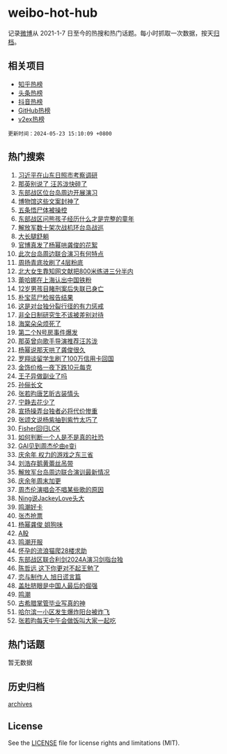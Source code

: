 # weibo-hot-hub

记录[微博](https://www.weibo.com)从 2021-1-7 日至今的热搜和热门话题。每小时抓取一次数据，按天[归档](archives)。

## 相关项目

- [知乎热榜](https://github.com/lonnyzhang423/zhihu-hot-hub)
- [头条热榜](https://github.com/lonnyzhang423/toutiao-hot-hub)
- [抖音热榜](https://github.com/lonnyzhang423/douyin-hot-hub)
- [GitHub热榜](https://github.com/lonnyzhang423/github-hot-hub)
- [v2ex热榜](https://github.com/lonnyzhang423/v2ex-hot-hub)


`更新时间：2024-05-23 15:10:09 +0800`

## 热门搜索

1. [习近平在山东日照市考察调研](https://m.weibo.cn/search?containerid=100103type%3D1%26t%3D10%26q%3D%23%E4%B9%A0%E8%BF%91%E5%B9%B3%E5%9C%A8%E5%B1%B1%E4%B8%9C%E6%97%A5%E7%85%A7%E5%B8%82%E8%80%83%E5%AF%9F%E8%B0%83%E7%A0%94%23&stream_entry_id=51&isnewpage=1&extparam=seat%3D1%26dgr%3D0%26cate%3D10103%26q%3D%2523%25E4%25B9%25A0%25E8%25BF%2591%25E5%25B9%25B3%25E5%259C%25A8%25E5%25B1%25B1%25E4%25B8%259C%25E6%2597%25A5%25E7%2585%25A7%25E5%25B8%2582%25E8%2580%2583%25E5%25AF%259F%25E8%25B0%2583%25E7%25A0%2594%2523%26pos%3D0%26filter_type%3Drealtimehot%26stream_entry_id%3D51%26c_type%3D51%26display_time%3D1716448208%26pre_seqid%3D1716448208579020864157)
1. [那英别说了 汪苏泷快碎了](https://m.weibo.cn/search?containerid=100103type%3D1%26t%3D10%26q%3D%E9%82%A3%E8%8B%B1%E5%88%AB%E8%AF%B4%E4%BA%86+%E6%B1%AA%E8%8B%8F%E6%B3%B7%E5%BF%AB%E7%A2%8E%E4%BA%86&stream_entry_id=31&isnewpage=1&extparam=seat%3D1%26lcate%3D5001%26cate%3D5001%26pos%3D0%26band_rank%3D1%26stream_entry_id%3D31%26flag%3D1%26q%3D%25E9%2582%25A3%25E8%258B%25B1%25E5%2588%25AB%25E8%25AF%25B4%25E4%25BA%2586%2520%25E6%25B1%25AA%25E8%258B%258F%25E6%25B3%25B7%25E5%25BF%25AB%25E7%25A2%258E%25E4%25BA%2586%26realpos%3D1%26filter_type%3Drealtimehot%26dgr%3D0%26c_type%3D31%26display_time%3D1716448208%26pre_seqid%3D1716448208579020864157)
1. [东部战区位台岛周边开展演习](https://m.weibo.cn/search?containerid=100103type%3D1%26t%3D10%26q%3D%23%E4%B8%9C%E9%83%A8%E6%88%98%E5%8C%BA%E4%BD%8D%E5%8F%B0%E5%B2%9B%E5%91%A8%E8%BE%B9%E5%BC%80%E5%B1%95%E6%BC%94%E4%B9%A0%23&stream_entry_id=31&isnewpage=1&extparam=seat%3D1%26lcate%3D5001%26cate%3D5001%26pos%3D1%26band_rank%3D2%26stream_entry_id%3D31%26flag%3D16%26q%3D%2523%25E4%25B8%259C%25E9%2583%25A8%25E6%2588%2598%25E5%258C%25BA%25E4%25BD%258D%25E5%258F%25B0%25E5%25B2%259B%25E5%2591%25A8%25E8%25BE%25B9%25E5%25BC%2580%25E5%25B1%2595%25E6%25BC%2594%25E4%25B9%25A0%2523%26realpos%3D2%26filter_type%3Drealtimehot%26dgr%3D0%26c_type%3D31%26display_time%3D1716448208%26pre_seqid%3D1716448208579020864157)
1. [博物馆这些文案封神了](https://m.weibo.cn/search?containerid=100103type%3D1%26t%3D10%26q%3D%23%E5%8D%9A%E7%89%A9%E9%A6%86%E8%BF%99%E4%BA%9B%E6%96%87%E6%A1%88%E5%B0%81%E7%A5%9E%E4%BA%86%23&stream_entry_id=31&isnewpage=1&extparam=seat%3D1%26lcate%3D5001%26cate%3D5001%26pos%3D2%26band_rank%3D3%26stream_entry_id%3D31%26flag%3D0%26q%3D%2523%25E5%258D%259A%25E7%2589%25A9%25E9%25A6%2586%25E8%25BF%2599%25E4%25BA%259B%25E6%2596%2587%25E6%25A1%2588%25E5%25B0%2581%25E7%25A5%259E%25E4%25BA%2586%2523%26realpos%3D3%26filter_type%3Drealtimehot%26dgr%3D0%26c_type%3D31%26display_time%3D1716448208%26pre_seqid%3D1716448208579020864157)
1. [五条悟尸体被操控](https://m.weibo.cn/search?containerid=100103type%3D1%26t%3D10%26q%3D%23%E4%BA%94%E6%9D%A1%E6%82%9F%E5%B0%B8%E4%BD%93%E8%A2%AB%E6%93%8D%E6%8E%A7%23&stream_entry_id=31&isnewpage=1&extparam=seat%3D1%26lcate%3D5001%26cate%3D5001%26pos%3D3%26band_rank%3D4%26stream_entry_id%3D31%26flag%3D16%26q%3D%2523%25E4%25BA%2594%25E6%259D%25A1%25E6%2582%259F%25E5%25B0%25B8%25E4%25BD%2593%25E8%25A2%25AB%25E6%2593%258D%25E6%258E%25A7%2523%26realpos%3D4%26filter_type%3Drealtimehot%26dgr%3D0%26c_type%3D31%26display_time%3D1716448208%26pre_seqid%3D1716448208579020864157)
1. [东部战区问熊孩子经历什么才是完整的童年](https://m.weibo.cn/search?containerid=100103type%3D1%26t%3D10%26q%3D%23%E4%B8%9C%E9%83%A8%E6%88%98%E5%8C%BA%E9%97%AE%E7%86%8A%E5%AD%A9%E5%AD%90%E7%BB%8F%E5%8E%86%E4%BB%80%E4%B9%88%E6%89%8D%E6%98%AF%E5%AE%8C%E6%95%B4%E7%9A%84%E7%AB%A5%E5%B9%B4%23&stream_entry_id=31&isnewpage=1&extparam=seat%3D1%26lcate%3D5001%26cate%3D5001%26pos%3D4%26band_rank%3D5%26stream_entry_id%3D31%26flag%3D1%26q%3D%2523%25E4%25B8%259C%25E9%2583%25A8%25E6%2588%2598%25E5%258C%25BA%25E9%2597%25AE%25E7%2586%258A%25E5%25AD%25A9%25E5%25AD%2590%25E7%25BB%258F%25E5%258E%2586%25E4%25BB%2580%25E4%25B9%2588%25E6%2589%258D%25E6%2598%25AF%25E5%25AE%258C%25E6%2595%25B4%25E7%259A%2584%25E7%25AB%25A5%25E5%25B9%25B4%2523%26realpos%3D5%26filter_type%3Drealtimehot%26dgr%3D0%26c_type%3D31%26display_time%3D1716448208%26pre_seqid%3D1716448208579020864157)
1. [解放军数十架次战机环台岛战巡](https://m.weibo.cn/search?containerid=100103type%3D1%26t%3D10%26q%3D%23%E8%A7%A3%E6%94%BE%E5%86%9B%E6%95%B0%E5%8D%81%E6%9E%B6%E6%AC%A1%E6%88%98%E6%9C%BA%E7%8E%AF%E5%8F%B0%E5%B2%9B%E6%88%98%E5%B7%A1%23&stream_entry_id=31&isnewpage=1&extparam=seat%3D1%26lcate%3D5001%26cate%3D5001%26pos%3D5%26band_rank%3D6%26stream_entry_id%3D31%26flag%3D0%26q%3D%2523%25E8%25A7%25A3%25E6%2594%25BE%25E5%2586%259B%25E6%2595%25B0%25E5%258D%2581%25E6%259E%25B6%25E6%25AC%25A1%25E6%2588%2598%25E6%259C%25BA%25E7%258E%25AF%25E5%258F%25B0%25E5%25B2%259B%25E6%2588%2598%25E5%25B7%25A1%2523%26realpos%3D6%26filter_type%3Drealtimehot%26dgr%3D0%26c_type%3D31%26display_time%3D1716448208%26pre_seqid%3D1716448208579020864157)
1. [大长腿舒躺](https://m.weibo.cn/search?containerid=100103type%3D1%26t%3D10%26q%3D%23%E5%A4%A7%E9%95%BF%E8%85%BF%E8%88%92%E8%BA%BA%23&stream_entry_id=31&isnewpage=1&extparam=seat%3D1%26lcate%3D5001%26cate%3D5001%26pos%3D6%26band_rank%3D7%26topic_ad%3D1%26stream_entry_id%3D31%26is_ad_pos%3D1%26q%3D%2523%25E5%25A4%25A7%25E9%2595%25BF%25E8%2585%25BF%25E8%2588%2592%25E8%25BA%25BA%2523%26dgr%3D0%26filter_type%3Drealtimehot%26adid%3D237623%26c_type%3D31%26display_time%3D1716448208%26pre_seqid%3D1716448208579020864157)
1. [官博真发了杨幂哄龚俊的花絮](https://m.weibo.cn/search?containerid=100103type%3D1%26t%3D10%26q%3D%E5%AE%98%E5%8D%9A%E7%9C%9F%E5%8F%91%E4%BA%86%E6%9D%A8%E5%B9%82%E5%93%84%E9%BE%9A%E4%BF%8A%E7%9A%84%E8%8A%B1%E7%B5%AE&stream_entry_id=31&isnewpage=1&extparam=seat%3D1%26lcate%3D5001%26cate%3D5001%26pos%3D7%26band_rank%3D7%26stream_entry_id%3D31%26flag%3D1%26q%3D%25E5%25AE%2598%25E5%258D%259A%25E7%259C%259F%25E5%258F%2591%25E4%25BA%2586%25E6%259D%25A8%25E5%25B9%2582%25E5%2593%2584%25E9%25BE%259A%25E4%25BF%258A%25E7%259A%2584%25E8%258A%25B1%25E7%25B5%25AE%26realpos%3D7%26filter_type%3Drealtimehot%26dgr%3D0%26c_type%3D31%26display_time%3D1716448208%26pre_seqid%3D1716448208579020864157)
1. [此次台岛周边联合演习有何特点](https://m.weibo.cn/search?containerid=100103type%3D1%26t%3D10%26q%3D%23%E6%AD%A4%E6%AC%A1%E5%8F%B0%E5%B2%9B%E5%91%A8%E8%BE%B9%E8%81%94%E5%90%88%E6%BC%94%E4%B9%A0%E6%9C%89%E4%BD%95%E7%89%B9%E7%82%B9%23&stream_entry_id=31&isnewpage=1&extparam=seat%3D1%26lcate%3D5001%26cate%3D5001%26pos%3D8%26band_rank%3D8%26stream_entry_id%3D31%26flag%3D0%26q%3D%2523%25E6%25AD%25A4%25E6%25AC%25A1%25E5%258F%25B0%25E5%25B2%259B%25E5%2591%25A8%25E8%25BE%25B9%25E8%2581%2594%25E5%2590%2588%25E6%25BC%2594%25E4%25B9%25A0%25E6%259C%2589%25E4%25BD%2595%25E7%2589%25B9%25E7%2582%25B9%2523%26realpos%3D8%26filter_type%3Drealtimehot%26dgr%3D0%26c_type%3D31%26display_time%3D1716448208%26pre_seqid%3D1716448208579020864157)
1. [周扬青底妆刷了4层粉底](https://m.weibo.cn/search?containerid=100103type%3D1%26t%3D10%26q%3D%E5%91%A8%E6%89%AC%E9%9D%92%E5%BA%95%E5%A6%86%E5%88%B7%E4%BA%864%E5%B1%82%E7%B2%89%E5%BA%95&stream_entry_id=31&isnewpage=1&extparam=seat%3D1%26lcate%3D5001%26cate%3D5001%26pos%3D9%26band_rank%3D9%26stream_entry_id%3D31%26flag%3D2%26q%3D%25E5%2591%25A8%25E6%2589%25AC%25E9%259D%2592%25E5%25BA%2595%25E5%25A6%2586%25E5%2588%25B7%25E4%25BA%25864%25E5%25B1%2582%25E7%25B2%2589%25E5%25BA%2595%26realpos%3D9%26filter_type%3Drealtimehot%26dgr%3D0%26c_type%3D31%26display_time%3D1716448208%26pre_seqid%3D1716448208579020864157)
1. [北大女生靠知网文献把800米练进三分半内](https://m.weibo.cn/search?containerid=100103type%3D1%26t%3D10%26q%3D%23%E5%8C%97%E5%A4%A7%E5%A5%B3%E7%94%9F%E9%9D%A0%E7%9F%A5%E7%BD%91%E6%96%87%E7%8C%AE%E6%8A%8A800%E7%B1%B3%E7%BB%83%E8%BF%9B%E4%B8%89%E5%88%86%E5%8D%8A%E5%86%85%23&stream_entry_id=31&isnewpage=1&extparam=seat%3D1%26lcate%3D5001%26cate%3D5001%26pos%3D10%26band_rank%3D10%26stream_entry_id%3D31%26flag%3D32768%26q%3D%2523%25E5%258C%2597%25E5%25A4%25A7%25E5%25A5%25B3%25E7%2594%259F%25E9%259D%25A0%25E7%259F%25A5%25E7%25BD%2591%25E6%2596%2587%25E7%258C%25AE%25E6%258A%258A800%25E7%25B1%25B3%25E7%25BB%2583%25E8%25BF%259B%25E4%25B8%2589%25E5%2588%2586%25E5%258D%258A%25E5%2586%2585%2523%26realpos%3D10%26filter_type%3Drealtimehot%26dgr%3D0%26c_type%3D31%26display_time%3D1716448208%26pre_seqid%3D1716448208579020864157)
1. [蕾哈娜在上海认出中国铁粉](https://m.weibo.cn/search?containerid=100103type%3D1%26t%3D10%26q%3D%23%E8%95%BE%E5%93%88%E5%A8%9C%E5%9C%A8%E4%B8%8A%E6%B5%B7%E8%AE%A4%E5%87%BA%E4%B8%AD%E5%9B%BD%E9%93%81%E7%B2%89%23&stream_entry_id=31&isnewpage=1&extparam=seat%3D1%26lcate%3D5001%26cate%3D5001%26pos%3D11%26band_rank%3D11%26stream_entry_id%3D31%26flag%3D1%26q%3D%2523%25E8%2595%25BE%25E5%2593%2588%25E5%25A8%259C%25E5%259C%25A8%25E4%25B8%258A%25E6%25B5%25B7%25E8%25AE%25A4%25E5%2587%25BA%25E4%25B8%25AD%25E5%259B%25BD%25E9%2593%2581%25E7%25B2%2589%2523%26realpos%3D11%26filter_type%3Drealtimehot%26dgr%3D0%26c_type%3D31%26display_time%3D1716448208%26pre_seqid%3D1716448208579020864157)
1. [12岁男孩目睹刑案后失联已身亡](https://m.weibo.cn/search?containerid=100103type%3D1%26t%3D10%26q%3D%2312%E5%B2%81%E7%94%B7%E5%AD%A9%E7%9B%AE%E7%9D%B9%E5%88%91%E6%A1%88%E5%90%8E%E5%A4%B1%E8%81%94%E5%B7%B2%E8%BA%AB%E4%BA%A1%23&stream_entry_id=31&isnewpage=1&extparam=seat%3D1%26lcate%3D5001%26cate%3D5001%26pos%3D12%26band_rank%3D12%26stream_entry_id%3D31%26flag%3D2%26q%3D%252312%25E5%25B2%2581%25E7%2594%25B7%25E5%25AD%25A9%25E7%259B%25AE%25E7%259D%25B9%25E5%2588%2591%25E6%25A1%2588%25E5%2590%258E%25E5%25A4%25B1%25E8%2581%2594%25E5%25B7%25B2%25E8%25BA%25AB%25E4%25BA%25A1%2523%26realpos%3D12%26filter_type%3Drealtimehot%26dgr%3D0%26c_type%3D31%26display_time%3D1716448208%26pre_seqid%3D1716448208579020864157)
1. [朴宝蓝尸检报告结果](https://m.weibo.cn/search?containerid=100103type%3D1%26t%3D10%26q%3D%23%E6%9C%B4%E5%AE%9D%E8%93%9D%E5%B0%B8%E6%A3%80%E6%8A%A5%E5%91%8A%E7%BB%93%E6%9E%9C%23&stream_entry_id=31&isnewpage=1&extparam=seat%3D1%26lcate%3D5001%26cate%3D5001%26pos%3D13%26band_rank%3D13%26stream_entry_id%3D31%26flag%3D1%26q%3D%2523%25E6%259C%25B4%25E5%25AE%259D%25E8%2593%259D%25E5%25B0%25B8%25E6%25A3%2580%25E6%258A%25A5%25E5%2591%258A%25E7%25BB%2593%25E6%259E%259C%2523%26realpos%3D13%26filter_type%3Drealtimehot%26dgr%3D0%26c_type%3D31%26display_time%3D1716448208%26pre_seqid%3D1716448208579020864157)
1. [这是对台独分裂行径的有力惩戒](https://m.weibo.cn/search?containerid=100103type%3D1%26t%3D10%26q%3D%23%E8%BF%99%E6%98%AF%E5%AF%B9%E5%8F%B0%E7%8B%AC%E5%88%86%E8%A3%82%E8%A1%8C%E5%BE%84%E7%9A%84%E6%9C%89%E5%8A%9B%E6%83%A9%E6%88%92%23&stream_entry_id=31&isnewpage=1&extparam=seat%3D1%26lcate%3D5001%26cate%3D5001%26pos%3D14%26band_rank%3D14%26stream_entry_id%3D31%26flag%3D0%26q%3D%2523%25E8%25BF%2599%25E6%2598%25AF%25E5%25AF%25B9%25E5%258F%25B0%25E7%258B%25AC%25E5%2588%2586%25E8%25A3%2582%25E8%25A1%258C%25E5%25BE%2584%25E7%259A%2584%25E6%259C%2589%25E5%258A%259B%25E6%2583%25A9%25E6%2588%2592%2523%26realpos%3D14%26filter_type%3Drealtimehot%26dgr%3D0%26c_type%3D31%26display_time%3D1716448208%26pre_seqid%3D1716448208579020864157)
1. [非全日制研究生不该被差别对待](https://m.weibo.cn/search?containerid=100103type%3D1%26t%3D10%26q%3D%23%E9%9D%9E%E5%85%A8%E6%97%A5%E5%88%B6%E7%A0%94%E7%A9%B6%E7%94%9F%E4%B8%8D%E8%AF%A5%E8%A2%AB%E5%B7%AE%E5%88%AB%E5%AF%B9%E5%BE%85%23&stream_entry_id=31&isnewpage=1&extparam=seat%3D1%26lcate%3D5001%26cate%3D5001%26pos%3D15%26band_rank%3D15%26stream_entry_id%3D31%26flag%3D0%26q%3D%2523%25E9%259D%259E%25E5%2585%25A8%25E6%2597%25A5%25E5%2588%25B6%25E7%25A0%2594%25E7%25A9%25B6%25E7%2594%259F%25E4%25B8%258D%25E8%25AF%25A5%25E8%25A2%25AB%25E5%25B7%25AE%25E5%2588%25AB%25E5%25AF%25B9%25E5%25BE%2585%2523%26realpos%3D15%26filter_type%3Drealtimehot%26dgr%3D0%26c_type%3D31%26display_time%3D1716448208%26pre_seqid%3D1716448208579020864157)
1. [海棠朵朵烦死了](https://m.weibo.cn/search?containerid=100103type%3D1%26t%3D10%26q%3D%23%E6%B5%B7%E6%A3%A0%E6%9C%B5%E6%9C%B5%E7%83%A6%E6%AD%BB%E4%BA%86%23&stream_entry_id=31&isnewpage=1&extparam=seat%3D1%26lcate%3D5001%26cate%3D5001%26pos%3D16%26band_rank%3D16%26stream_entry_id%3D31%26flag%3D2%26q%3D%2523%25E6%25B5%25B7%25E6%25A3%25A0%25E6%259C%25B5%25E6%259C%25B5%25E7%2583%25A6%25E6%25AD%25BB%25E4%25BA%2586%2523%26realpos%3D16%26filter_type%3Drealtimehot%26dgr%3D0%26c_type%3D31%26display_time%3D1716448208%26pre_seqid%3D1716448208579020864157)
1. [第二个N号房事件爆发](https://m.weibo.cn/search?containerid=100103type%3D1%26t%3D10%26q%3D%23%E7%AC%AC%E4%BA%8C%E4%B8%AAN%E5%8F%B7%E6%88%BF%E4%BA%8B%E4%BB%B6%E7%88%86%E5%8F%91%23&stream_entry_id=31&isnewpage=1&extparam=seat%3D1%26lcate%3D5001%26cate%3D5001%26pos%3D17%26band_rank%3D17%26stream_entry_id%3D31%26flag%3D0%26q%3D%2523%25E7%25AC%25AC%25E4%25BA%258C%25E4%25B8%25AAN%25E5%258F%25B7%25E6%2588%25BF%25E4%25BA%258B%25E4%25BB%25B6%25E7%2588%2586%25E5%258F%2591%2523%26realpos%3D17%26filter_type%3Drealtimehot%26dgr%3D0%26c_type%3D31%26display_time%3D1716448208%26pre_seqid%3D1716448208579020864157)
1. [那英曾向歌手导演推荐汪苏泷](https://m.weibo.cn/search?containerid=100103type%3D1%26t%3D10%26q%3D%23%E9%82%A3%E8%8B%B1%E6%9B%BE%E5%90%91%E6%AD%8C%E6%89%8B%E5%AF%BC%E6%BC%94%E6%8E%A8%E8%8D%90%E6%B1%AA%E8%8B%8F%E6%B3%B7%23&stream_entry_id=31&isnewpage=1&extparam=seat%3D1%26lcate%3D5001%26cate%3D5001%26pos%3D18%26band_rank%3D18%26stream_entry_id%3D31%26flag%3D1%26q%3D%2523%25E9%2582%25A3%25E8%258B%25B1%25E6%259B%25BE%25E5%2590%2591%25E6%25AD%258C%25E6%2589%258B%25E5%25AF%25BC%25E6%25BC%2594%25E6%258E%25A8%25E8%258D%2590%25E6%25B1%25AA%25E8%258B%258F%25E6%25B3%25B7%2523%26realpos%3D18%26filter_type%3Drealtimehot%26dgr%3D0%26c_type%3D31%26display_time%3D1716448208%26pre_seqid%3D1716448208579020864157)
1. [杨幂说那天哄了龚俊很久](https://m.weibo.cn/search?containerid=100103type%3D1%26t%3D10%26q%3D%23%E6%9D%A8%E5%B9%82%E8%AF%B4%E9%82%A3%E5%A4%A9%E5%93%84%E4%BA%86%E9%BE%9A%E4%BF%8A%E5%BE%88%E4%B9%85%23&stream_entry_id=31&isnewpage=1&extparam=seat%3D1%26lcate%3D5001%26cate%3D5001%26pos%3D19%26band_rank%3D19%26stream_entry_id%3D31%26flag%3D2%26q%3D%2523%25E6%259D%25A8%25E5%25B9%2582%25E8%25AF%25B4%25E9%2582%25A3%25E5%25A4%25A9%25E5%2593%2584%25E4%25BA%2586%25E9%25BE%259A%25E4%25BF%258A%25E5%25BE%2588%25E4%25B9%2585%2523%26realpos%3D19%26filter_type%3Drealtimehot%26dgr%3D0%26c_type%3D31%26display_time%3D1716448208%26pre_seqid%3D1716448208579020864157)
1. [罗翔谈留学生刷了100万信用卡回国](https://m.weibo.cn/search?containerid=100103type%3D1%26t%3D10%26q%3D%23%E7%BD%97%E7%BF%94%E8%B0%88%E7%95%99%E5%AD%A6%E7%94%9F%E5%88%B7%E4%BA%86100%E4%B8%87%E4%BF%A1%E7%94%A8%E5%8D%A1%E5%9B%9E%E5%9B%BD%23&stream_entry_id=31&isnewpage=1&extparam=seat%3D1%26lcate%3D5001%26cate%3D5001%26pos%3D20%26band_rank%3D20%26stream_entry_id%3D31%26flag%3D1%26q%3D%2523%25E7%25BD%2597%25E7%25BF%2594%25E8%25B0%2588%25E7%2595%2599%25E5%25AD%25A6%25E7%2594%259F%25E5%2588%25B7%25E4%25BA%2586100%25E4%25B8%2587%25E4%25BF%25A1%25E7%2594%25A8%25E5%258D%25A1%25E5%259B%259E%25E5%259B%25BD%2523%26realpos%3D20%26filter_type%3Drealtimehot%26dgr%3D0%26c_type%3D31%26display_time%3D1716448208%26pre_seqid%3D1716448208579020864157)
1. [金饰价格一夜下跌10元每克](https://m.weibo.cn/search?containerid=100103type%3D1%26t%3D10%26q%3D%23%E9%87%91%E9%A5%B0%E4%BB%B7%E6%A0%BC%E4%B8%80%E5%A4%9C%E4%B8%8B%E8%B7%8C10%E5%85%83%E6%AF%8F%E5%85%8B%23&stream_entry_id=31&isnewpage=1&extparam=seat%3D1%26lcate%3D5001%26cate%3D5001%26pos%3D21%26band_rank%3D21%26stream_entry_id%3D31%26flag%3D0%26q%3D%2523%25E9%2587%2591%25E9%25A5%25B0%25E4%25BB%25B7%25E6%25A0%25BC%25E4%25B8%2580%25E5%25A4%259C%25E4%25B8%258B%25E8%25B7%258C10%25E5%2585%2583%25E6%25AF%258F%25E5%2585%258B%2523%26realpos%3D21%26filter_type%3Drealtimehot%26dgr%3D0%26c_type%3D31%26display_time%3D1716448208%26pre_seqid%3D1716448208579020864157)
1. [王子异做副业了吗](https://m.weibo.cn/search?containerid=100103type%3D1%26t%3D10%26q%3D%23%E7%8E%8B%E5%AD%90%E5%BC%82%E5%81%9A%E5%89%AF%E4%B8%9A%E4%BA%86%E5%90%97%23&stream_entry_id=31&isnewpage=1&extparam=seat%3D1%26lcate%3D5001%26cate%3D5001%26pos%3D22%26band_rank%3D22%26stream_entry_id%3D31%26flag%3D1%26q%3D%2523%25E7%258E%258B%25E5%25AD%2590%25E5%25BC%2582%25E5%2581%259A%25E5%2589%25AF%25E4%25B8%259A%25E4%25BA%2586%25E5%2590%2597%2523%26realpos%3D22%26filter_type%3Drealtimehot%26dgr%3D0%26c_type%3D31%26display_time%3D1716448208%26pre_seqid%3D1716448208579020864157)
1. [孙俪长文](https://m.weibo.cn/search?containerid=100103type%3D1%26t%3D10%26q%3D%E5%AD%99%E4%BF%AA%E9%95%BF%E6%96%87&stream_entry_id=31&isnewpage=1&extparam=seat%3D1%26lcate%3D5001%26cate%3D5001%26pos%3D23%26band_rank%3D23%26stream_entry_id%3D31%26flag%3D1%26q%3D%25E5%25AD%2599%25E4%25BF%25AA%25E9%2595%25BF%25E6%2596%2587%26realpos%3D23%26filter_type%3Drealtimehot%26dgr%3D0%26c_type%3D31%26display_time%3D1716448208%26pre_seqid%3D1716448208579020864157)
1. [张若昀唐艺昕古装情头](https://m.weibo.cn/search?containerid=100103type%3D1%26t%3D10%26q%3D%E5%BC%A0%E8%8B%A5%E6%98%80%E5%94%90%E8%89%BA%E6%98%95%E5%8F%A4%E8%A3%85%E6%83%85%E5%A4%B4&stream_entry_id=31&isnewpage=1&extparam=seat%3D1%26lcate%3D5001%26cate%3D5001%26pos%3D24%26band_rank%3D24%26stream_entry_id%3D31%26flag%3D0%26q%3D%25E5%25BC%25A0%25E8%258B%25A5%25E6%2598%2580%25E5%2594%2590%25E8%2589%25BA%25E6%2598%2595%25E5%258F%25A4%25E8%25A3%2585%25E6%2583%2585%25E5%25A4%25B4%26realpos%3D24%26filter_type%3Drealtimehot%26dgr%3D0%26c_type%3D31%26display_time%3D1716448208%26pre_seqid%3D1716448208579020864157)
1. [宁静去花少了](https://m.weibo.cn/search?containerid=100103type%3D1%26t%3D10%26q%3D%E5%AE%81%E9%9D%99%E5%8E%BB%E8%8A%B1%E5%B0%91%E4%BA%86&stream_entry_id=31&isnewpage=1&extparam=seat%3D1%26lcate%3D5001%26cate%3D5001%26pos%3D25%26band_rank%3D25%26stream_entry_id%3D31%26flag%3D0%26q%3D%25E5%25AE%2581%25E9%259D%2599%25E5%258E%25BB%25E8%258A%25B1%25E5%25B0%2591%25E4%25BA%2586%26realpos%3D25%26filter_type%3Drealtimehot%26dgr%3D0%26c_type%3D31%26display_time%3D1716448208%26pre_seqid%3D1716448208579020864157)
1. [宣扬操弄台独者必将代价惨重](https://m.weibo.cn/search?containerid=100103type%3D1%26t%3D10%26q%3D%23%E5%AE%A3%E6%89%AC%E6%93%8D%E5%BC%84%E5%8F%B0%E7%8B%AC%E8%80%85%E5%BF%85%E5%B0%86%E4%BB%A3%E4%BB%B7%E6%83%A8%E9%87%8D%23&stream_entry_id=31&isnewpage=1&extparam=seat%3D1%26lcate%3D5001%26cate%3D5001%26pos%3D26%26band_rank%3D26%26stream_entry_id%3D31%26flag%3D1%26q%3D%2523%25E5%25AE%25A3%25E6%2589%25AC%25E6%2593%258D%25E5%25BC%2584%25E5%258F%25B0%25E7%258B%25AC%25E8%2580%2585%25E5%25BF%2585%25E5%25B0%2586%25E4%25BB%25A3%25E4%25BB%25B7%25E6%2583%25A8%25E9%2587%258D%2523%26realpos%3D26%26filter_type%3Drealtimehot%26dgr%3D0%26c_type%3D31%26display_time%3D1716448208%26pre_seqid%3D1716448208579020864157)
1. [张颂文说杨紫抽到紫竹太巧了](https://m.weibo.cn/search?containerid=100103type%3D1%26t%3D10%26q%3D%23%E5%BC%A0%E9%A2%82%E6%96%87%E8%AF%B4%E6%9D%A8%E7%B4%AB%E6%8A%BD%E5%88%B0%E7%B4%AB%E7%AB%B9%E5%A4%AA%E5%B7%A7%E4%BA%86%23&stream_entry_id=31&isnewpage=1&extparam=seat%3D1%26lcate%3D5001%26cate%3D5001%26pos%3D27%26band_rank%3D27%26stream_entry_id%3D31%26flag%3D1%26q%3D%2523%25E5%25BC%25A0%25E9%25A2%2582%25E6%2596%2587%25E8%25AF%25B4%25E6%259D%25A8%25E7%25B4%25AB%25E6%258A%25BD%25E5%2588%25B0%25E7%25B4%25AB%25E7%25AB%25B9%25E5%25A4%25AA%25E5%25B7%25A7%25E4%25BA%2586%2523%26realpos%3D27%26filter_type%3Drealtimehot%26dgr%3D0%26c_type%3D31%26display_time%3D1716448208%26pre_seqid%3D1716448208579020864157)
1. [Fisher回归LCK](https://m.weibo.cn/search?containerid=100103type%3D1%26t%3D10%26q%3D%23Fisher%E5%9B%9E%E5%BD%92LCK%23&stream_entry_id=31&isnewpage=1&extparam=seat%3D1%26lcate%3D5001%26cate%3D5001%26pos%3D28%26band_rank%3D28%26stream_entry_id%3D31%26flag%3D1%26q%3D%2523Fisher%25E5%259B%259E%25E5%25BD%2592LCK%2523%26realpos%3D28%26filter_type%3Drealtimehot%26dgr%3D0%26c_type%3D31%26display_time%3D1716448208%26pre_seqid%3D1716448208579020864157)
1. [如何判断一个人是不是真的社恐](https://m.weibo.cn/search?containerid=100103type%3D1%26t%3D10%26q%3D%23%E5%A6%82%E4%BD%95%E5%88%A4%E6%96%AD%E4%B8%80%E4%B8%AA%E4%BA%BA%E6%98%AF%E4%B8%8D%E6%98%AF%E7%9C%9F%E7%9A%84%E7%A4%BE%E6%81%90%23&stream_entry_id=31&isnewpage=1&extparam=seat%3D1%26lcate%3D5001%26cate%3D5001%26pos%3D29%26band_rank%3D29%26stream_entry_id%3D31%26flag%3D1%26q%3D%2523%25E5%25A6%2582%25E4%25BD%2595%25E5%2588%25A4%25E6%2596%25AD%25E4%25B8%2580%25E4%25B8%25AA%25E4%25BA%25BA%25E6%2598%25AF%25E4%25B8%258D%25E6%2598%25AF%25E7%259C%259F%25E7%259A%2584%25E7%25A4%25BE%25E6%2581%2590%2523%26realpos%3D29%26filter_type%3Drealtimehot%26dgr%3D0%26c_type%3D31%26display_time%3D1716448208%26pre_seqid%3D1716448208579020864157)
1. [GAI见到周杰伦由e变i](https://m.weibo.cn/search?containerid=100103type%3D1%26t%3D10%26q%3D%23GAI%E8%A7%81%E5%88%B0%E5%91%A8%E6%9D%B0%E4%BC%A6%E7%94%B1e%E5%8F%98i%23&stream_entry_id=31&isnewpage=1&extparam=seat%3D1%26lcate%3D5001%26cate%3D5001%26pos%3D30%26band_rank%3D30%26stream_entry_id%3D31%26flag%3D1%26q%3D%2523GAI%25E8%25A7%2581%25E5%2588%25B0%25E5%2591%25A8%25E6%259D%25B0%25E4%25BC%25A6%25E7%2594%25B1e%25E5%258F%2598i%2523%26realpos%3D30%26filter_type%3Drealtimehot%26dgr%3D0%26c_type%3D31%26display_time%3D1716448208%26pre_seqid%3D1716448208579020864157)
1. [庆余年 权力的游戏之东三省](https://m.weibo.cn/search?containerid=100103type%3D1%26t%3D10%26q%3D%E5%BA%86%E4%BD%99%E5%B9%B4+%E6%9D%83%E5%8A%9B%E7%9A%84%E6%B8%B8%E6%88%8F%E4%B9%8B%E4%B8%9C%E4%B8%89%E7%9C%81&stream_entry_id=31&isnewpage=1&extparam=seat%3D1%26lcate%3D5001%26cate%3D5001%26pos%3D31%26band_rank%3D31%26stream_entry_id%3D31%26flag%3D1%26q%3D%25E5%25BA%2586%25E4%25BD%2599%25E5%25B9%25B4%2520%25E6%259D%2583%25E5%258A%259B%25E7%259A%2584%25E6%25B8%25B8%25E6%2588%258F%25E4%25B9%258B%25E4%25B8%259C%25E4%25B8%2589%25E7%259C%2581%26realpos%3D31%26filter_type%3Drealtimehot%26dgr%3D0%26c_type%3D31%26display_time%3D1716448208%26pre_seqid%3D1716448208579020864157)
1. [刘浩存鹅黄蕾丝吊带](https://m.weibo.cn/search?containerid=100103type%3D1%26t%3D10%26q%3D%23%E5%88%98%E6%B5%A9%E5%AD%98%E9%B9%85%E9%BB%84%E8%95%BE%E4%B8%9D%E5%90%8A%E5%B8%A6%23&stream_entry_id=31&isnewpage=1&extparam=seat%3D1%26lcate%3D5001%26cate%3D5001%26pos%3D32%26band_rank%3D32%26stream_entry_id%3D31%26flag%3D0%26q%3D%2523%25E5%2588%2598%25E6%25B5%25A9%25E5%25AD%2598%25E9%25B9%2585%25E9%25BB%2584%25E8%2595%25BE%25E4%25B8%259D%25E5%2590%258A%25E5%25B8%25A6%2523%26realpos%3D32%26filter_type%3Drealtimehot%26dgr%3D0%26c_type%3D31%26display_time%3D1716448208%26pre_seqid%3D1716448208579020864157)
1. [解放军台岛周边联合演训最新情况](https://m.weibo.cn/search?containerid=100103type%3D1%26t%3D10%26q%3D%23%E8%A7%A3%E6%94%BE%E5%86%9B%E5%8F%B0%E5%B2%9B%E5%91%A8%E8%BE%B9%E8%81%94%E5%90%88%E6%BC%94%E8%AE%AD%E6%9C%80%E6%96%B0%E6%83%85%E5%86%B5%23&stream_entry_id=31&isnewpage=1&extparam=seat%3D1%26lcate%3D5001%26cate%3D5001%26pos%3D33%26band_rank%3D33%26stream_entry_id%3D31%26flag%3D1%26q%3D%2523%25E8%25A7%25A3%25E6%2594%25BE%25E5%2586%259B%25E5%258F%25B0%25E5%25B2%259B%25E5%2591%25A8%25E8%25BE%25B9%25E8%2581%2594%25E5%2590%2588%25E6%25BC%2594%25E8%25AE%25AD%25E6%259C%2580%25E6%2596%25B0%25E6%2583%2585%25E5%2586%25B5%2523%26realpos%3D33%26filter_type%3Drealtimehot%26dgr%3D0%26c_type%3D31%26display_time%3D1716448208%26pre_seqid%3D1716448208579020864157)
1. [庆余年周末加更](https://m.weibo.cn/search?containerid=100103type%3D1%26t%3D10%26q%3D%23%E5%BA%86%E4%BD%99%E5%B9%B4%E5%91%A8%E6%9C%AB%E5%8A%A0%E6%9B%B4%23&stream_entry_id=31&isnewpage=1&extparam=seat%3D1%26lcate%3D5001%26cate%3D5001%26pos%3D34%26band_rank%3D34%26stream_entry_id%3D31%26flag%3D0%26q%3D%2523%25E5%25BA%2586%25E4%25BD%2599%25E5%25B9%25B4%25E5%2591%25A8%25E6%259C%25AB%25E5%258A%25A0%25E6%259B%25B4%2523%26realpos%3D34%26filter_type%3Drealtimehot%26dgr%3D0%26c_type%3D31%26display_time%3D1716448208%26pre_seqid%3D1716448208579020864157)
1. [周杰伦演唱会不唱某些歌的原因](https://m.weibo.cn/search?containerid=100103type%3D1%26t%3D10%26q%3D%23%E5%91%A8%E6%9D%B0%E4%BC%A6%E6%BC%94%E5%94%B1%E4%BC%9A%E4%B8%8D%E5%94%B1%E6%9F%90%E4%BA%9B%E6%AD%8C%E7%9A%84%E5%8E%9F%E5%9B%A0%23&stream_entry_id=31&isnewpage=1&extparam=seat%3D1%26lcate%3D5001%26cate%3D5001%26pos%3D35%26band_rank%3D35%26stream_entry_id%3D31%26flag%3D1%26q%3D%2523%25E5%2591%25A8%25E6%259D%25B0%25E4%25BC%25A6%25E6%25BC%2594%25E5%2594%25B1%25E4%25BC%259A%25E4%25B8%258D%25E5%2594%25B1%25E6%259F%2590%25E4%25BA%259B%25E6%25AD%258C%25E7%259A%2584%25E5%258E%259F%25E5%259B%25A0%2523%26realpos%3D35%26filter_type%3Drealtimehot%26dgr%3D0%26c_type%3D31%26display_time%3D1716448208%26pre_seqid%3D1716448208579020864157)
1. [Ning说JackeyLove头大](https://m.weibo.cn/search?containerid=100103type%3D1%26t%3D10%26q%3D%23Ning%E8%AF%B4JackeyLove%E5%A4%B4%E5%A4%A7%23&stream_entry_id=31&isnewpage=1&extparam=seat%3D1%26lcate%3D5001%26cate%3D5001%26pos%3D36%26band_rank%3D36%26stream_entry_id%3D31%26flag%3D1%26q%3D%2523Ning%25E8%25AF%25B4JackeyLove%25E5%25A4%25B4%25E5%25A4%25A7%2523%26realpos%3D36%26filter_type%3Drealtimehot%26dgr%3D0%26c_type%3D31%26display_time%3D1716448208%26pre_seqid%3D1716448208579020864157)
1. [鸣潮好卡](https://m.weibo.cn/search?containerid=100103type%3D1%26t%3D10%26q%3D%E9%B8%A3%E6%BD%AE%E5%A5%BD%E5%8D%A1&stream_entry_id=31&isnewpage=1&extparam=seat%3D1%26lcate%3D5001%26cate%3D5001%26pos%3D37%26band_rank%3D37%26stream_entry_id%3D31%26flag%3D1%26q%3D%25E9%25B8%25A3%25E6%25BD%25AE%25E5%25A5%25BD%25E5%258D%25A1%26realpos%3D37%26filter_type%3Drealtimehot%26dgr%3D0%26c_type%3D31%26display_time%3D1716448208%26pre_seqid%3D1716448208579020864157)
1. [张杰抢票](https://m.weibo.cn/search?containerid=100103type%3D1%26t%3D10%26q%3D%E5%BC%A0%E6%9D%B0%E6%8A%A2%E7%A5%A8&stream_entry_id=31&isnewpage=1&extparam=seat%3D1%26lcate%3D5001%26cate%3D5001%26pos%3D38%26band_rank%3D38%26stream_entry_id%3D31%26flag%3D0%26q%3D%25E5%25BC%25A0%25E6%259D%25B0%25E6%258A%25A2%25E7%25A5%25A8%26realpos%3D38%26filter_type%3Drealtimehot%26dgr%3D0%26c_type%3D31%26display_time%3D1716448208%26pre_seqid%3D1716448208579020864157)
1. [杨幂龚俊 姐狗味](https://m.weibo.cn/search?containerid=100103type%3D1%26t%3D10%26q%3D%E6%9D%A8%E5%B9%82%E9%BE%9A%E4%BF%8A+%E5%A7%90%E7%8B%97%E5%91%B3&stream_entry_id=31&isnewpage=1&extparam=seat%3D1%26lcate%3D5001%26cate%3D5001%26pos%3D39%26band_rank%3D39%26stream_entry_id%3D31%26flag%3D1%26q%3D%25E6%259D%25A8%25E5%25B9%2582%25E9%25BE%259A%25E4%25BF%258A%2520%25E5%25A7%2590%25E7%258B%2597%25E5%2591%25B3%26realpos%3D39%26filter_type%3Drealtimehot%26dgr%3D0%26c_type%3D31%26display_time%3D1716448208%26pre_seqid%3D1716448208579020864157)
1. [A股](https://m.weibo.cn/search?containerid=100103type%3D1%26t%3D10%26q%3DA%E8%82%A1&stream_entry_id=31&isnewpage=1&extparam=seat%3D1%26lcate%3D5001%26cate%3D5001%26pos%3D40%26band_rank%3D40%26stream_entry_id%3D31%26flag%3D0%26q%3DA%25E8%2582%25A1%26realpos%3D40%26filter_type%3Drealtimehot%26dgr%3D0%26c_type%3D31%26display_time%3D1716448208%26pre_seqid%3D1716448208579020864157)
1. [鸣潮开服](https://m.weibo.cn/search?containerid=100103type%3D1%26t%3D10%26q%3D%E9%B8%A3%E6%BD%AE%E5%BC%80%E6%9C%8D&stream_entry_id=31&isnewpage=1&extparam=seat%3D1%26lcate%3D5001%26cate%3D5001%26pos%3D41%26band_rank%3D41%26stream_entry_id%3D31%26flag%3D0%26q%3D%25E9%25B8%25A3%25E6%25BD%25AE%25E5%25BC%2580%25E6%259C%258D%26realpos%3D41%26filter_type%3Drealtimehot%26dgr%3D0%26c_type%3D31%26display_time%3D1716448208%26pre_seqid%3D1716448208579020864157)
1. [怀孕的流浪猫爬28楼求助](https://m.weibo.cn/search?containerid=100103type%3D1%26t%3D10%26q%3D%23%E6%80%80%E5%AD%95%E7%9A%84%E6%B5%81%E6%B5%AA%E7%8C%AB%E7%88%AC28%E6%A5%BC%E6%B1%82%E5%8A%A9%23&stream_entry_id=31&isnewpage=1&extparam=seat%3D1%26lcate%3D5001%26cate%3D5001%26pos%3D42%26band_rank%3D42%26stream_entry_id%3D31%26flag%3D0%26q%3D%2523%25E6%2580%2580%25E5%25AD%2595%25E7%259A%2584%25E6%25B5%2581%25E6%25B5%25AA%25E7%258C%25AB%25E7%2588%25AC28%25E6%25A5%25BC%25E6%25B1%2582%25E5%258A%25A9%2523%26realpos%3D42%26filter_type%3Drealtimehot%26dgr%3D0%26c_type%3D31%26display_time%3D1716448208%26pre_seqid%3D1716448208579020864157)
1. [东部战区联合利剑2024A演习剑指台独](https://m.weibo.cn/search?containerid=100103type%3D1%26t%3D10%26q%3D%23%E4%B8%9C%E9%83%A8%E6%88%98%E5%8C%BA%E8%81%94%E5%90%88%E5%88%A9%E5%89%912024A%E6%BC%94%E4%B9%A0%E5%89%91%E6%8C%87%E5%8F%B0%E7%8B%AC%23&stream_entry_id=31&isnewpage=1&extparam=seat%3D1%26lcate%3D5001%26cate%3D5001%26pos%3D43%26band_rank%3D43%26stream_entry_id%3D31%26flag%3D1%26q%3D%2523%25E4%25B8%259C%25E9%2583%25A8%25E6%2588%2598%25E5%258C%25BA%25E8%2581%2594%25E5%2590%2588%25E5%2588%25A9%25E5%2589%25912024A%25E6%25BC%2594%25E4%25B9%25A0%25E5%2589%2591%25E6%258C%2587%25E5%258F%25B0%25E7%258B%25AC%2523%26realpos%3D43%26filter_type%3Drealtimehot%26dgr%3D0%26c_type%3D31%26display_time%3D1716448208%26pre_seqid%3D1716448208579020864157)
1. [陈哲远 这下你更对不起王勉了](https://m.weibo.cn/search?containerid=100103type%3D1%26t%3D10%26q%3D%E9%99%88%E5%93%B2%E8%BF%9C+%E8%BF%99%E4%B8%8B%E4%BD%A0%E6%9B%B4%E5%AF%B9%E4%B8%8D%E8%B5%B7%E7%8E%8B%E5%8B%89%E4%BA%86&stream_entry_id=31&isnewpage=1&extparam=seat%3D1%26lcate%3D5001%26cate%3D5001%26pos%3D44%26band_rank%3D44%26stream_entry_id%3D31%26flag%3D1%26q%3D%25E9%2599%2588%25E5%2593%25B2%25E8%25BF%259C%2520%25E8%25BF%2599%25E4%25B8%258B%25E4%25BD%25A0%25E6%259B%25B4%25E5%25AF%25B9%25E4%25B8%258D%25E8%25B5%25B7%25E7%258E%258B%25E5%258B%2589%25E4%25BA%2586%26realpos%3D44%26filter_type%3Drealtimehot%26dgr%3D0%26c_type%3D31%26display_time%3D1716448208%26pre_seqid%3D1716448208579020864157)
1. [恋与制作人 旭日谎言篇](https://m.weibo.cn/search?containerid=100103type%3D1%26t%3D10%26q%3D%E6%81%8B%E4%B8%8E%E5%88%B6%E4%BD%9C%E4%BA%BA+%E6%97%AD%E6%97%A5%E8%B0%8E%E8%A8%80%E7%AF%87&stream_entry_id=31&isnewpage=1&extparam=seat%3D1%26lcate%3D5001%26cate%3D5001%26pos%3D45%26band_rank%3D45%26stream_entry_id%3D31%26flag%3D1%26q%3D%25E6%2581%258B%25E4%25B8%258E%25E5%2588%25B6%25E4%25BD%259C%25E4%25BA%25BA%2520%25E6%2597%25AD%25E6%2597%25A5%25E8%25B0%258E%25E8%25A8%2580%25E7%25AF%2587%26realpos%3D45%26filter_type%3Drealtimehot%26dgr%3D0%26c_type%3D31%26display_time%3D1716448208%26pre_seqid%3D1716448208579020864157)
1. [盖肚脐眼是中国人最后的倔强](https://m.weibo.cn/search?containerid=100103type%3D1%26t%3D10%26q%3D%23%E7%9B%96%E8%82%9A%E8%84%90%E7%9C%BC%E6%98%AF%E4%B8%AD%E5%9B%BD%E4%BA%BA%E6%9C%80%E5%90%8E%E7%9A%84%E5%80%94%E5%BC%BA%23&stream_entry_id=31&isnewpage=1&extparam=seat%3D1%26lcate%3D5001%26cate%3D5001%26pos%3D46%26band_rank%3D46%26stream_entry_id%3D31%26flag%3D1%26q%3D%2523%25E7%259B%2596%25E8%2582%259A%25E8%2584%2590%25E7%259C%25BC%25E6%2598%25AF%25E4%25B8%25AD%25E5%259B%25BD%25E4%25BA%25BA%25E6%259C%2580%25E5%2590%258E%25E7%259A%2584%25E5%2580%2594%25E5%25BC%25BA%2523%26realpos%3D46%26filter_type%3Drealtimehot%26dgr%3D0%26c_type%3D31%26display_time%3D1716448208%26pre_seqid%3D1716448208579020864157)
1. [鸣潮](https://m.weibo.cn/search?containerid=100103type%3D1%26t%3D10%26q%3D%23%E9%B8%A3%E6%BD%AE%23&stream_entry_id=31&isnewpage=1&extparam=seat%3D1%26lcate%3D5001%26cate%3D5001%26pos%3D47%26band_rank%3D47%26stream_entry_id%3D31%26flag%3D0%26q%3D%2523%25E9%25B8%25A3%25E6%25BD%25AE%2523%26realpos%3D47%26filter_type%3Drealtimehot%26dgr%3D0%26c_type%3D31%26display_time%3D1716448208%26pre_seqid%3D1716448208579020864157)
1. [古希腊掌管毕业写真的神](https://m.weibo.cn/search?containerid=100103type%3D1%26t%3D10%26q%3D%23%E5%8F%A4%E5%B8%8C%E8%85%8A%E6%8E%8C%E7%AE%A1%E6%AF%95%E4%B8%9A%E5%86%99%E7%9C%9F%E7%9A%84%E7%A5%9E%23&stream_entry_id=31&isnewpage=1&extparam=seat%3D1%26lcate%3D5001%26cate%3D5001%26pos%3D48%26band_rank%3D48%26stream_entry_id%3D31%26flag%3D0%26dgr%3D0%26q%3D%2523%25E5%258F%25A4%25E5%25B8%258C%25E8%2585%258A%25E6%258E%258C%25E7%25AE%25A1%25E6%25AF%2595%25E4%25B8%259A%25E5%2586%2599%25E7%259C%259F%25E7%259A%2584%25E7%25A5%259E%2523%26realpos%3D48%26filter_type%3Drealtimehot%26adid%3D237670%26c_type%3D31%26display_time%3D1716448208%26pre_seqid%3D1716448208579020864157)
1. [哈尔滨一小区发生爆炸阳台被炸飞](https://m.weibo.cn/search?containerid=100103type%3D1%26t%3D10%26q%3D%23%E5%93%88%E5%B0%94%E6%BB%A8%E4%B8%80%E5%B0%8F%E5%8C%BA%E5%8F%91%E7%94%9F%E7%88%86%E7%82%B8%E9%98%B3%E5%8F%B0%E8%A2%AB%E7%82%B8%E9%A3%9E%23&stream_entry_id=31&isnewpage=1&extparam=seat%3D1%26lcate%3D5001%26cate%3D5001%26pos%3D49%26band_rank%3D49%26stream_entry_id%3D31%26flag%3D0%26q%3D%2523%25E5%2593%2588%25E5%25B0%2594%25E6%25BB%25A8%25E4%25B8%2580%25E5%25B0%258F%25E5%258C%25BA%25E5%258F%2591%25E7%2594%259F%25E7%2588%2586%25E7%2582%25B8%25E9%2598%25B3%25E5%258F%25B0%25E8%25A2%25AB%25E7%2582%25B8%25E9%25A3%259E%2523%26realpos%3D49%26filter_type%3Drealtimehot%26dgr%3D0%26c_type%3D31%26display_time%3D1716448208%26pre_seqid%3D1716448208579020864157)
1. [张若昀每天中午会做饭叫大家一起吃](https://m.weibo.cn/search?containerid=100103type%3D1%26t%3D10%26q%3D%23%E5%BC%A0%E8%8B%A5%E6%98%80%E6%AF%8F%E5%A4%A9%E4%B8%AD%E5%8D%88%E4%BC%9A%E5%81%9A%E9%A5%AD%E5%8F%AB%E5%A4%A7%E5%AE%B6%E4%B8%80%E8%B5%B7%E5%90%83%23&stream_entry_id=31&isnewpage=1&extparam=seat%3D1%26lcate%3D5001%26cate%3D5001%26pos%3D50%26band_rank%3D50%26stream_entry_id%3D31%26flag%3D0%26q%3D%2523%25E5%25BC%25A0%25E8%258B%25A5%25E6%2598%2580%25E6%25AF%258F%25E5%25A4%25A9%25E4%25B8%25AD%25E5%258D%2588%25E4%25BC%259A%25E5%2581%259A%25E9%25A5%25AD%25E5%258F%25AB%25E5%25A4%25A7%25E5%25AE%25B6%25E4%25B8%2580%25E8%25B5%25B7%25E5%2590%2583%2523%26realpos%3D50%26filter_type%3Drealtimehot%26dgr%3D0%26c_type%3D31%26display_time%3D1716448208%26pre_seqid%3D1716448208579020864157)

## 热门话题

暂无数据

## 历史归档

[archives](archives)

## License

See the [LICENSE](LICENSE) file for license rights and limitations (MIT).
